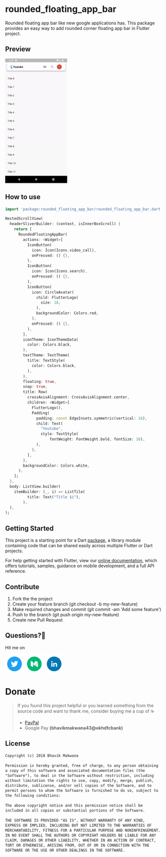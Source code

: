 # rounded_floating_app_bar

Rounded floating app bar like new google applications has.
This package provides an easy way to add rounded corner floating app bar in Flutter project.

## Preview

<p>
    <img src="./preview/preview.gif" height="400" alt="Screenshot" raw="true"/>
</p>


## How to use

```dart
import 'package:rounded_floating_app_bar/rounded_floating_app_bar.dart';

```

```dart
NestedScrollView(
  headerSliverBuilder: (context, isInnerBoxScroll) {
    return [
      RoundedFloatingAppBar(
        actions: <Widget>[
          IconButton(
            icon: Icon(Icons.video_call),
            onPressed: () {},
          ),
          IconButton(
            icon: Icon(Icons.search),
            onPressed: () {},
          ),
          IconButton(
            icon: CircleAvatar(
              child: FlutterLogo(
                size: 18,
              ),
              backgroundColor: Colors.red,
            ),
            onPressed: () {},
          ),
        ],
        iconTheme: IconThemeData(
          color: Colors.black,
        ),
        textTheme: TextTheme(
          title: TextStyle(
            color: Colors.black,
          ),
        ),
        floating: true,
        snap: true,
        title: Row(
          crossAxisAlignment: CrossAxisAlignment.center,
          children: <Widget>[
            FlutterLogo(),
            Padding(
              padding: const EdgeInsets.symmetric(vertical: 16),
              child: Text(
                "Youtube",
                style: TextStyle(
                    fontWeight: FontWeight.bold, fontSize: 18),
              ),
            ),
          ],
        ),
        backgroundColor: Colors.white,
      ),
    ];
  },
  body: ListView.builder(
    itemBuilder: (_, i) => ListTile(
          title: Text("Title $i"),
        ),
  ),
);

```

## Getting Started

This project is a starting point for a Dart
[package](https://flutter.io/developing-packages/),
a library module containing code that can be shared easily across
multiple Flutter or Dart projects.

For help getting started with Flutter, view our
[online documentation](https://flutter.io/docs), which offers tutorials,
samples, guidance on mobile development, and a full API reference.

## Contribute
1. Fork the the project
2. Create your feature branch (git checkout -b my-new-feature)
3. Make required changes and commit (git commit -am 'Add some feature')
4. Push to the branch (git push origin my-new-feature)
5. Create new Pull Request

## Questions?🤔

Hit me on

<a href="https://twitter.com/ibhavikmakwana"><img src="./icons/twitter-icon.png?raw=true" width="60"></a>
<a href="https://medium.com/@ibhavikmakwana"><img src="./icons/medium-icon.png?raw=true" width="60"></a>
<a href="https://www.linkedin.com/in/ibhavikmakwana/"><img src="./icons/linkedin-icon.png?raw=true" width="60"></a>

# Donate

> If you found this project helpful or you learned something from the source code and want to thank me, consider buying me a cup of :coffee:
>
> - [PayPal](https://www.paypal.me/ibhavikmakwana)
> - Google Pay **(bhavikmakwana43@okhdfcbank)**

## License

    Copyright (c) 2018 Bhavik Makwana

    Permission is hereby granted, free of charge, to any person obtaining a copy of this software and associated documentation files (the "Software"), to deal in the Software without restriction, including without limitation the rights to use, copy, modify, merge, publish, distribute, sublicense, and/or sell copies of the Software, and to permit persons to whom the Software is furnished to do so, subject to the following conditions:

    The above copyright notice and this permission notice shall be included in all copies or substantial portions of the Software.

    THE SOFTWARE IS PROVIDED "AS IS", WITHOUT WARRANTY OF ANY KIND, EXPRESS OR IMPLIED, INCLUDING BUT NOT LIMITED TO THE WARRANTIES OF MERCHANTABILITY, FITNESS FOR A PARTICULAR PURPOSE AND NONINFRINGEMENT. IN NO EVENT SHALL THE AUTHORS OR COPYRIGHT HOLDERS BE LIABLE FOR ANY CLAIM, DAMAGES OR OTHER LIABILITY, WHETHER IN AN ACTION OF CONTRACT, TORT OR OTHERWISE, ARISING FROM, OUT OF OR IN CONNECTION WITH THE SOFTWARE OR THE USE OR OTHER DEALINGS IN THE SOFTWARE.
